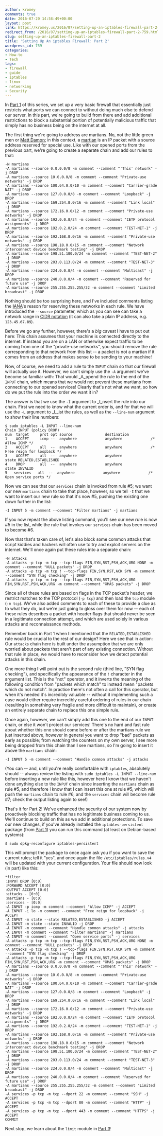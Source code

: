 ```yaml
---
author: kromey
comments: true
date: 2016-07-20 14:58:49+00:00
layout: post
link: https://kromey.us/2016/07/setting-up-an-iptables-firewall-part-2-759.html
redirect_from: /2016/07/setting-up-an-iptables-firewall-part-2-759.html
slug: setting-up-an-iptables-firewall-part-2
title: 'Setting Up An iptables Firewall: Part 2'
wordpress_id: 759
categories:
- How-to
- Tech
tags:
- firewall
- guide
- iptables
- linux
- networking
- Security
---
```


In [Part 1](https://kromey.us/2016/07/setting-up-an-iptables-firewall-part-1-751.html) of this series, we set up a very basic firewall that essentially just restricts what ports we can connect to without doing much else to defend our server. In this part, we're going to build from there and add additional restrictions to block a substantial portion of potentially malicious traffic that simply has no business being on the internet at all.

The first thing we're going to address are martians. No, not the little green men or [Matt Damon](http://amzn.to/2arVdCk); in this context, a [martian](https://en.wikipedia.org/wiki/Martian_packet) is an IP packet with a source address reserved for special use. Like with our opened ports from the previous part, we're going to create a separate chain and add our rules to that:


    
    
    -N martians
    -A martians --source 0.0.0.0/8 -m comment --comment "'This' network" -j DROP
    -A martians --source 10.0.0.0/8 -m comment --comment "Private-use networks" -j DROP
    -A martians --source 100.64.0.0/10 -m comment --comment "Carrier-grade NAT" -j DROP
    -A martians --source 127.0.0.0/8 -m comment --comment "Loopback" -j DROP
    -A martians --source 169.254.0.0/16 -m comment --comment "Link local" -j DROP
    -A martians --source 172.16.0.0/12 -m comment --comment "Private-use networks" -j DROP
    -A martians --source 192.0.0.0/24 -m comment --comment "IETF protocol assignments" -j DROP
    -A martians --source 192.0.2.0/24 -m comment --comment "TEST-NET-1" -j DROP
    -A martians --source 192.168.0.0/16 -m comment --comment "Private-use networks" -j DROP
    -A martians --source 198.18.0.0/15 -m comment --comment "Network interconnect device benchmark testing" -j DROP
    -A martians --source 198.51.100.0/24 -m comment --comment "TEST-NET-2" -j DROP
    -A martians --source 203.0.113.0/24 -m comment --comment "TEST-NET-3" -j DROP
    -A martians --source 224.0.0.0/4 -m comment --comment "Multicast" -j DROP
    -A martians --source 240.0.0.0/4 -m comment --comment "Reserved for future use" -j DROP
    -A martians --source 255.255.255.255/32 -m comment --comment "Limited broadcast" -j DROP
    



Nothing should be too surprising here, and I've included comments listing the [IANA](https://en.wikipedia.org/wiki/Internet_Assigned_Numbers_Authority)'s reason for reserving these networks in each rule. We have introduced the `--source` parameter, which as you can see can take a network range in [CIDR notation](https://en.wikipedia.org/wiki/Cidr) (it can also take a plain IP address, e.g. `123.45.67.89`).

Before we go any further, however, there's a _big_ caveat I have to put out here: This chain assumes that your machine is connected directly to the internet. If instead you are on a LAN or otherwise expect traffic to be coming from one of the "private-use networks", you should remove the rule corresponding to that network from this list -- a packet is not a martian if it comes from an address that makes sense to be sending to your machine!

Now, of course, we need to add a rule to the `INPUT` chain so that our firewall will actually use it. However, we can't simply use the `-A` argument we've become so familiar with: That would _A_ppend the rule to the end of the `INPUT` chain, which means that we would not prevent these martians from connecting to our opened services! Clearly that's not what we want, so how do we put the rule into the order we want it in?

The answer is that we use the `-I` argument to _I_nsert the rule into our chain. First we need to know what the current order is, and for that we will use the `-L` argument to _L_ist the rules, as well as the `--line-num` argument to show their line numbers:


    
    
    $ sudo iptables -L INPUT --line-num
    Chain INPUT (policy DROP)
    num  target     prot opt source               destination         
    1    ACCEPT     icmp --  anywhere             anywhere             /* Allow ICMP */
    2    ACCEPT     all  --  anywhere             anywhere             /* Free reign for loopback */
    3    ACCEPT     all  --  anywhere             anywhere             state RELATED,ESTABLISHED
    4    DROP       all  --  anywhere             anywhere             state INVALID
    5   services   all  --  anywhere             anywhere             /* Open service ports */
    



Now we can see that our `services` chain is invoked from rule #5; we want our new `martians` chain to take that place, however, so we tell `-I` that we want to insert our new rule so that it's now #5, pushing the existing one down further in the list:


    
    
    -I INPUT 5 -m comment --comment "Filter martians" -j martians
    



If you now repeat the above listing command, you'll see our new rule is now #5 in the list, while the rule that invokes our `services` chain has been moved to become #6.

Now that that's taken care of, let's also block some common attacks that script kiddies and hackers will often use to try and exploit servers on the internet. We'll once again put these rules into a separate chain:


    
    
    -N attacks
    -A attacks -p tcp -m tcp --tcp-flags FIN,SYN,RST,PSH,ACK,URG NONE -m comment --comment "NULL packets" -j DROP
    -A attacks -p tcp -m tcp ! --tcp-flags FIN,SYN,RST,ACK SYN -m comment --comment "SYN flag checking" -j DROP
    -A attacks -p tcp -m tcp --tcp-flags FIN,SYN,RST,PSH,ACK,URG FIN,SYN,RST,PSH,ACK,URG -m comment --comment "XMAS packets" -j DROP
    



Since all of these rules are based on flags in the TCP packet's header, we restrict matches to the TCP protocol (`-p tcp`) and then load the `tcp` module (`-m tcp`). We've also added comments to each of these to provide a clue as to what they do, but we're just going to gloss over them for now -- each of these rules describes a packet with header flags that should never be seen in a legitimate connection attempt, and which are used solely in various attacks and reconnaissance methods.

Remember back in Part 1 when I mentioned that the `RELATED,ESTABLISHED` rule would be crucial to the rest of our design? Here we see that in action: Our `attacks` chain here is built under the assumption that we are only worried about packets that aren't part of any existing connection. Without that rule in place, we would have to reconsider how we detect potential attacks in this chain.

One more thing I will point out is the second rule (third line, "SYN flag checking"), and specifically the appearance of the `!` character in the argument list. This is the "not" operator, and it inverts the meaning of the following condition from "packets which match" to instead mean "packets which do not match". In practice there's not often a call for this operator, but when it's needed it's incredibly valuable -- without it implementing such a case would either require incredibly careful ordering of rules in our chain (resulting in something very fragile and more difficult to maintain), or create an entirely separate chain to replace this one simple rule.

Once again, however, we can't simply add this one to the end of our `INPUT` chain, or else it won't protect our services! There's no hard and fast rule about whether this one should come before or after the martians rule we just inserted above, however in general you want to drop "bad" packets as early as possible; from watching the counters on my own server, I see more being dropped from this chain than I see martians, so I'm going to insert it above the `martians` chain:


    
    
    -I INPUT 5 -m comment --comment "Handle common attacks" -j attacks
    



(You can -- and, until you're really comfortable with `iptables`, absolutely should -- always review the listing with `sudo iptables -L INPUT --line-num` before inserting a new rule like this, however here I know that we haven't done anything else to the `INPUT` chain since inserting the `martians` chain as rule #5, and therefore I know that I can insert this one at rule #5, which will push the `martians` chain to rule #6, and the `services` chain will become rule #7; check the output listing again to see!)

That's it for Part 2! We've enhanced the security of our system now by proactively blocking traffic that has no legitimate business coming to us. We'll continue to build on this as we add in additional protections. To save our new changes, if you've already installed the `iptables-persistent` package (from [Part 1](https://kromey.us/2016/07/setting-up-an-iptables-firewall-part-1-751.html)) you can run this command (at least on Debian-based systems):


    
    
    $ sudo dpkg-reconfigure iptables-persistent
    



This will prompt the package to once again ask you if you want to save the current rules; tell it "yes", and once again the file `/etc/iptables/rules.v4` will be updated with your current configuration. Your file should now look (in part) like this:


    
    
    *filter
    :INPUT DROP [0:0]
    :FORWARD ACCEPT [0:0]
    :OUTPUT ACCEPT [0:0]
    :attacks - [0:0]
    :martians - [0:0]
    :services - [0:0]
    -A INPUT -p icmp -m comment --comment "Allow ICMP" -j ACCEPT
    -A INPUT -i lo -m comment --comment "Free reign for loopback" -j ACCEPT
    -A INPUT -m state --state RELATED,ESTABLISHED -j ACCEPT
    -A INPUT -m state --state INVALID -j DROP
    -A INPUT -m comment --comment "Handle common attacks" -j attacks
    -A INPUT -m comment --comment "Filter martians" -j martians
    -A INPUT -m comment --comment "Open service ports" -j services
    -A attacks -p tcp -m tcp --tcp-flags FIN,SYN,RST,PSH,ACK,URG NONE -m comment --comment "NULL packets" -j DROP
    -A attacks -p tcp -m tcp ! --tcp-flags FIN,SYN,RST,ACK SYN -m comment --comment "SYN flag checking" -j DROP
    -A attacks -p tcp -m tcp --tcp-flags FIN,SYN,RST,PSH,ACK,URG FIN,SYN,RST,PSH,ACK,URG -m comment --comment "XMAS packets" -j DROP
    -A martians --source 0.0.0.0/8 -m comment --comment "'This' network" -j DROP
    -A martians --source 10.0.0.0/8 -m comment --comment "Private-use networks" -j DROP
    -A martians --source 100.64.0.0/10 -m comment --comment "Carrier-grade NAT" -j DROP
    -A martians --source 127.0.0.0/8 -m comment --comment "Loopback" -j DROP
    -A martians --source 169.254.0.0/16 -m comment --comment "Link local" -j DROP
    -A martians --source 172.16.0.0/12 -m comment --comment "Private-use networks" -j DROP
    -A martians --source 192.0.0.0/24 -m comment --comment "IETF protocol assignments" -j DROP
    -A martians --source 192.0.2.0/24 -m comment --comment "TEST-NET-1" -j DROP
    -A martians --source 192.168.0.0/16 -m comment --comment "Private-use networks" -j DROP
    -A martians --source 198.18.0.0/15 -m comment --comment "Network interconnect device benchmark testing" -j DROP
    -A martians --source 198.51.100.0/24 -m comment --comment "TEST-NET-2" -j DROP
    -A martians --source 203.0.113.0/24 -m comment --comment "TEST-NET-3" -j DROP
    -A martians --source 224.0.0.0/4 -m comment --comment "Multicast" -j DROP
    -A martians --source 240.0.0.0/4 -m comment --comment "Reserved for future use" -j DROP
    -A martians --source 255.255.255.255/32 -m comment --comment "Limited broadcast" -j DROP
    -A services -p tcp -m tcp --dport 22 -m comment --comment "SSH" -j ACCEPT
    -A services -p tcp -m tcp --dport 80 -m comment --comment "HTTP" -j ACCEPT
    -A services -p tcp -m tcp --dport 443 -m comment --comment "HTTPS" -j ACCEPT
    COMMIT
    



Next stop, we learn about the `limit` module in [Part 3](https://kromey.us/2016/07/setting-up-an-iptables-firewall-part-3-777.html)!
